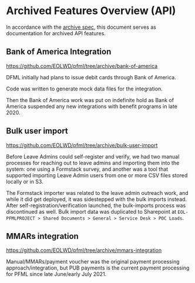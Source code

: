 # Archived Features Overview (API)

In accordance with the [archive spec](https://lwd.atlassian.net/wiki/spaces/API/pages/1488847498/Tech+Spec+Process+for+Archiving+Code), this document serves as documentation for archived API features.

## Bank of America Integration

https://github.com/EOLWD/pfml/tree/archive/bank-of-america

DFML initially had plans to issue debit cards through Bank of America.

Code was written to generate mock data files for the integration.

Then the Bank of America work was put on indefinite hold as Bank of America
suspended any new integrations with benefit programs in late 2020.

## Bulk user import

https://github.com/EOLWD/pfml/tree/archive/bulk-user-import

Before Leave Admins could self-register and verify, we had two manual processes for reaching out to leave admins and importing them into the system: one using a Formstack survey, and another was a tool that supported importing Leave Admin users from one or more CSV files stored locally or in S3.

The Formstack importer was related to the leave admin outreach work, and while it did get deployed, it was sidestepped with the bulk imports instead. After self-registration/verification launched, the bulk-imports process was discontinued as well. Bulk import data was duplicated to Sharepoint at `EOL-PFMLPROJECT > Shared Documents > General > Service Desk > POC Loads`.

## MMARs integration

https://github.com/EOLWD/pfml/tree/archive/mmars-integration

Manual/MMARs/payment voucher was the original payment processing approach/integration, but PUB payments is the current payment processing for PFML since late June/early July 2021.
